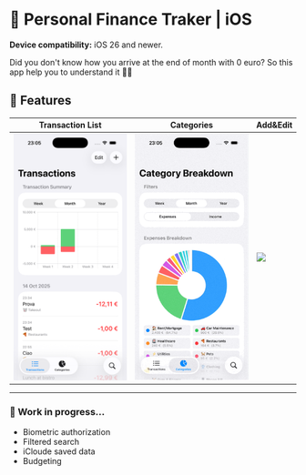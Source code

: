 # 🤑 Personal Finance Traker | iOS
**Device compatibility:** iOS 26 and newer.

Did you don't know how you arrive at the end of month with 0 euro? So this app help you to understand it 💪🏻

## 🤩 Features

| Transaction List      | Categories | Add&Edit |
| ----------- | ----------- | ----------- |
|<img src="images/transaction.png" width="200">|<img src="images/categories.gif" width="200">|<img src="images/add_transaction.gif" width="200">| 

___

### 🚧 Work in progress...
- Biometric authorization
- Filtered search
- iCloude saved data
- Budgeting
